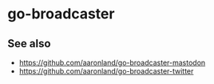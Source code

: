 # go-broadcaster

## See also

* https://github.com/aaronland/go-broadcaster-mastodon
* https://github.com/aaronland/go-broadcaster-twitter